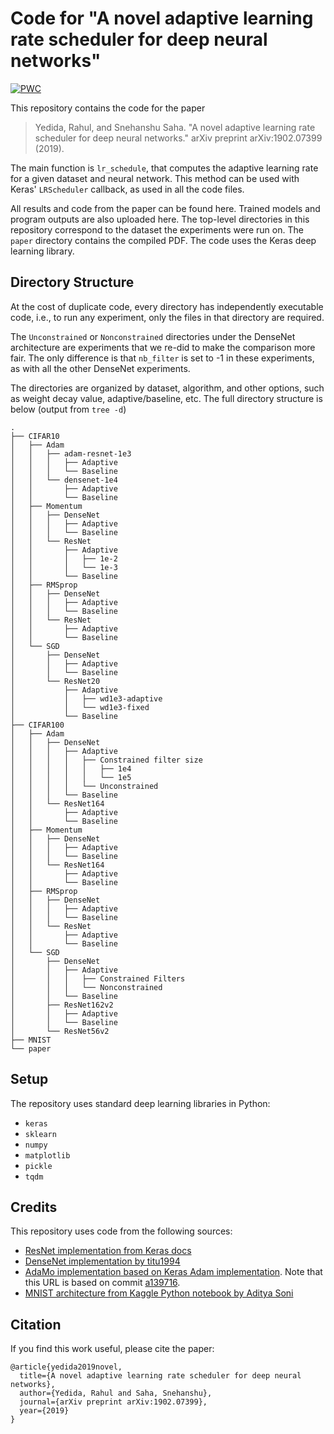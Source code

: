 # Code for "A novel adaptive learning rate scheduler for deep neural networks"  
[![PWC](https://img.shields.io/endpoint.svg?url=https://paperswithcode.com/badge/a-novel-adaptive-learning-rate-scheduler-for/handwritten-digit-recognition-on-mnist)](https://paperswithcode.com/sota/handwritten-digit-recognition-on-mnist?p=a-novel-adaptive-learning-rate-scheduler-for)

This repository contains the code for the paper
> Yedida, Rahul, and Snehanshu Saha. "A novel adaptive learning rate scheduler for deep neural networks." arXiv preprint arXiv:1902.07399 (2019).

The main function is `lr_schedule`, that computes the adaptive learning rate for a given dataset and neural network. This method can be used with Keras' `LRScheduler` callback, as used in all the code files.

All results and code from the paper can be found here. Trained models and program outputs are also uploaded here. The top-level directories in this repository correspond to the dataset the experiments were run on. The `paper` directory contains the compiled PDF. The code uses the Keras deep learning library.

## Directory Structure
At the cost of duplicate code, every directory has independently executable code, i.e., to run any experiment, only the files in that directory are required.

The `Unconstrained` or `Nonconstrained` directories under the DenseNet architecture are experiments that we re-did to make the comparison more fair. The only difference is that `nb_filter` is set to -1 in these experiments, as with all the other DenseNet experiments.

The directories are organized by dataset, algorithm, and other options, such as weight decay value, adaptive/baseline, etc. The full directory structure is below (output from `tree -d`)
```
.
├── CIFAR10
│   ├── Adam
│   │   ├── adam-resnet-1e3
│   │   │   ├── Adaptive
│   │   │   └── Baseline
│   │   └── densenet-1e4
│   │       ├── Adaptive
│   │       └── Baseline
│   ├── Momentum
│   │   ├── DenseNet
│   │   │   ├── Adaptive
│   │   │   └── Baseline
│   │   └── ResNet
│   │       ├── Adaptive
│   │       │   ├── 1e-2
│   │       │   └── 1e-3
│   │       └── Baseline
│   ├── RMSprop
│   │   ├── DenseNet
│   │   │   ├── Adaptive
│   │   │   └── Baseline
│   │   └── ResNet
│   │       ├── Adaptive
│   │       └── Baseline
│   └── SGD
│       ├── DenseNet
│       │   ├── Adaptive
│       │   └── Baseline
│       └── ResNet20
│           ├── Adaptive
│           │   ├── wd1e3-adaptive
│           │   └── wd1e3-fixed
│           └── Baseline
├── CIFAR100
│   ├── Adam
│   │   ├── DenseNet
│   │   │   ├── Adaptive
│   │   │   │   ├── Constrained filter size
│   │   │   │   │   ├── 1e4
│   │   │   │   │   └── 1e5
│   │   │   │   └── Unconstrained
│   │   │   └── Baseline
│   │   └── ResNet164
│   │       ├── Adaptive
│   │       └── Baseline
│   ├── Momentum
│   │   ├── DenseNet
│   │   │   ├── Adaptive
│   │   │   └── Baseline
│   │   └── ResNet164
│   │       ├── Adaptive
│   │       └── Baseline
│   ├── RMSprop
│   │   ├── DenseNet
│   │   │   ├── Adaptive
│   │   │   └── Baseline
│   │   └── ResNet
│   │       ├── Adaptive
│   │       └── Baseline
│   └── SGD
│       ├── DenseNet
│       │   ├── Adaptive
│       │   │   ├── Constrained Filters
│       │   │   └── Nonconstrained
│       │   └── Baseline
│       ├── ResNet162v2
│       │   ├── Adaptive
│       │   └── Baseline
│       └── ResNet56v2
├── MNIST
└── paper
```

## Setup
The repository uses standard deep learning libraries in Python:
* `keras`
* `sklearn`
* `numpy`
* `matplotlib`
* `pickle`
* `tqdm`

## Credits
This repository uses code from the following sources:
* [ResNet implementation from Keras docs](https://keras.io/examples/cifar10_resnet/)
* [DenseNet implementation by titu1994](https://github.com/titu1994/DenseNet)
* [AdaMo implementation based on Keras Adam implementation](https://github.com/keras-team/keras/blob/master/keras/optimizers.py#L436). Note that this URL is based on commit [a139716](https://github.com/keras-team/keras/commit/a1397169ddf8595736c01fcea084c8e34e1a3884).
* [MNIST architecture from Kaggle Python notebook by Aditya Soni](https://www.kaggle.com/adityaecdrid/mnist-with-keras-for-beginners-99457)

## Citation
If you find this work useful, please cite the paper:
```
@article{yedida2019novel,
  title={A novel adaptive learning rate scheduler for deep neural networks},
  author={Yedida, Rahul and Saha, Snehanshu},
  journal={arXiv preprint arXiv:1902.07399},
  year={2019}
}
```
